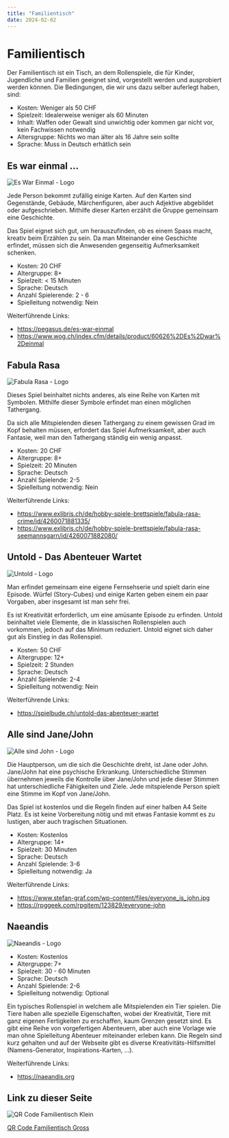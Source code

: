 ```yaml
---
title: "Familientisch"
date: 2024-02-02
---
```


# Familientisch

Der Familientisch ist ein Tisch, an dem Rollenspiele, die für Kinder, Jugendliche und Familien geeignet sind, vorgestellt werden und ausprobiert werden können. Die Bedingungen, die wir uns dazu selber auferlegt haben, sind:

- Kosten: Weniger als 50 CHF
- Spielzeit: Idealerweise weniger als 60 Minuten
- Inhalt: Waffen oder Gewalt sind unwichtig oder kommen gar nicht vor, kein Fachwissen notwendig
- Altersgruppe: Nichts wo man älter als 16 Jahre sein sollte
- Sprache: Muss in Deutsch erhätlich sein

## Es war einmal ...

![Es War Einmal - Logo](Es-War-Einmal-Logo.jpg)

Jede Person bekommt zufällig einige Karten. Auf den Karten sind Gegenstände, Gebäude, Märchenfiguren, aber auch Adjektive abgebildet oder aufgeschrieben. Mithilfe dieser Karten erzählt die Gruppe gemeinsam eine Geschichte.

Das Spiel eignet sich gut, um herauszufinden, ob es einem Spass macht, kreativ beim Erzählen zu sein. Da man Miteinander eine Geschichte erfindet, müssen sich die Anwesenden gegenseitig Aufmerksamkeit schenken.

- Kosten: 20 CHF
- Altergruppe: 8+
- Spielzeit: < 15 Minuten
- Sprache: Deutsch
- Anzahl Spielerende: 2 - 6
- Spielleitung notwendig: Nein

Weiterführende Links:

- https://pegasus.de/es-war-einmal
- https://www.wog.ch/index.cfm/details/product/60626%2DEs%2Dwar%2Deinmal

## Fabula Rasa

![Fabula Rasa - Logo](Fabula-Rasa-Logo.jpg)

Dieses Spiel beinhaltet nichts anderes, als eine Reihe von Karten mit Symbolen. Mithilfe dieser Symbole erfindet man einen möglichen Tathergang.

Da sich alle Mitspielenden diesen Tathergang zu einem gewissen Grad im Kopf behalten müssen, erfordert das Spiel Aufmerksamkeit, aber auch Fantasie, weil man den Tathergang ständig ein wenig anpasst.

- Kosten: 20 CHF
- Altergruppe: 8+
- Spielzeit: 20 Minuten
- Sprache: Deutsch
- Anzahl Spielende: 2-5
- Spielleitung notwendig: Nein

Weiterführende Links:

- https://www.exlibris.ch/de/hobby-spiele-brettspiele/fabula-rasa-crime/id/4260071881335/
- https://www.exlibris.ch/de/hobby-spiele-brettspiele/fabula-rasa-seemannsgarn/id/4260071882080/

## Untold - Das Abenteuer Wartet

![Untold - Logo](Untold-Logo.jpg)

Man erfindet gemeinsam eine eigene Fernsehserie und spielt darin eine Episode. Würfel (Story-Cubes) und einige Karten geben einem ein paar Vorgaben, aber insgesamt ist man sehr frei.

Es ist Kreativität erforderlich, um eine amüsante Episode zu erfinden. Untold beinhaltet viele Elemente, die in klassischen Rollenspielen auch vorkommen, jedoch auf das Minimum reduziert. Untold eignet sich daher gut als Einstieg in das Rollenspiel.

- Kosten: 50 CHF
- Altergruppe: 12+
- Spielzeit: 2 Stunden
- Sprache: Deutsch
- Anzahl Spielende: 2-4
- Spielleitung notwendig: Nein

Weiterführende Links:

- https://spielbude.ch/untold-das-abenteuer-wartet

## Alle sind Jane/John

![Alle sind John - Logo](Alle-sind-John-Logo.jpg)

Die Hauptperson, um die sich die Geschichte dreht, ist Jane oder John. Jane/John hat eine psychische Erkrankung. Unterschiedliche Stimmen übernehmen jeweils die Kontrolle über Jane/John und jede dieser Stimmen hat unterschiedliche Fähigkeiten und Ziele. Jede mitspielende Person spielt eine Stimme im Kopf von Jane/John.

Das Spiel ist kostenlos und die Regeln finden auf einer halben A4 Seite Platz. Es ist keine Vorbereitung nötig und mit etwas Fantasie kommt es zu lustigen, aber auch tragischen Situationen.

- Kosten: Kostenlos
- Altergruppe: 14+
- Spielzeit: 30 Minuten
- Sprache: Deutsch
- Anzahl Spielende: 3-6
- Spielleitung notwendig: Ja

Weiterführende Links:

- https://www.stefan-graf.com/wp-content/files/everyone_is_john.jpg
- https://rpggeek.com/rpgitem/123829/everyone-john

## Naeandis

![Naeandis - Logo](Naeandis-Logo.jpg)

- Kosten: Kostenlos
- Altergruppe: 7+
- Spielzeit: 30 - 60 Minuten
- Sprache: Deutsch
- Anzahl Spielende: 2-6
- Spielleitung notwendig: Optional

Ein typisches Rollenspiel in welchem alle Mitspielenden ein Tier spielen. Die Tiere haben alle spezielle Eigenschaften, wobei der Kreativität, Tiere mit ganz eigenen Fertigkeiten zu erschaffen, kaum Grenzen gesetzt sind. Es gibt eine Reihe von vorgefertigen Abenteuern, aber auch eine Vorlage wie man ohne Spielleitung Abenteuer miteinander erleben kann. Die Regeln sind kurz gehalten und auf der Webseite gibt es diverse Kreativitäts-Hilfsmittel (Namens-Generator, Inspirations-Karten, ...).

Weiterführende Links:

- https://naeandis.org

## Link zu dieser Seite

![QR Code Familientisch Klein](qr-code-256.png)

[QR Code Familientisch Gross](qr-code.png)
